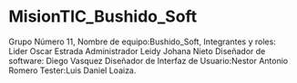 ﻿# MisionTIC_Bushido_Soft 
 Grupo Número 11,
 Nombre de equipo:Bushido_Soft,
 Integrantes y roles:
 Lider Oscar Estrada
 Administrador Leidy Johana Nieto
 Diseñador de software: Diego Vasquez
 Diseñador de Interfaz de Usuario:Nestor Antonio Romero
 Tester:Luis Daniel Loaiza.
 
